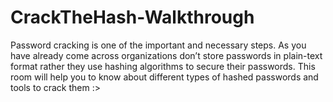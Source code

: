 # CrackTheHash-Walkthrough
Password cracking is one of the important and necessary steps. As you have already come across organizations don’t store passwords in plain-text format rather they use hashing algorithms to secure their passwords.  This room will help you to know about different types of hashed passwords and tools to crack them :>
